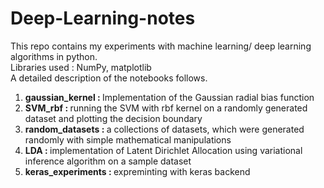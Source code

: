 # Deep-Learning-notes

This repo contains my experiments with machine learning/ deep learning algorithms in python.<br>
Libraries used : NumPy, matplotlib <br>
A detailed description of the notebooks follows. <br>
1. <b>gaussian_kernel : </b>Implementation of the Gaussian radial bias function  
2. <b>SVM_rbf : </b>running the SVM with rbf kernel on a randomly generated dataset and plotting the decision boundary  
3. <b>random_datasets : </b>a collections of datasets, which were generated randomly with simple mathematical manipulations  
4. <b>LDA : </b>implementation of Latent Dirichlet Allocation using variational inference algorithm on a sample dataset  
5. <b>keras_experiments : </b>expreminting with keras backend
